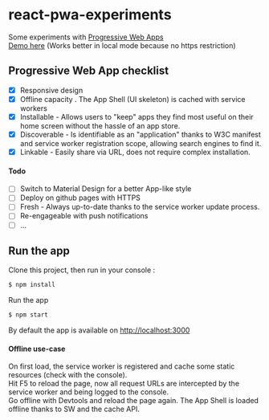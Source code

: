 # react-pwa-experiments

Some experiments with [Progressive Web Apps](https://developers.google.com/web/progressive-web-apps/)  
[Demo here](https://romaindso.github.io/react-pwa-experiments) (Works better in local mode because no https restriction)

## Progressive Web App checklist

 * [x] Responsive design
 * [x] Offline capacity . The App Shell (UI skeleton) is cached with service workers
 * [x] Installable - Allows users to "keep" apps they find most useful on their home screen without the hassle of an app store.
 * [x] Discoverable - Is identifiable as an "application" thanks to W3C manifest and service worker registration scope, allowing search engines to find it.
 * [x] Linkable - Easily share via URL, does not require complex installation.

#### Todo
* [ ] Switch to Material Design for a better App-like style
* [ ] Deploy on github pages with HTTPS
* [ ] Fresh - Always up-to-date thanks to the service worker update process.
* [ ] Re-engageable with push notifications
* [ ] ...

## Run the app
Clone this project, then run in your console :
```bash
$ npm install
```

Run the app
```bash
$ npm start
```
By default the app is available on [http://localhost:3000](http://localhost:3000)

#### Offline use-case
On first load, the service worker is registered and cache some static resources (check with the console).  
Hit F5 to reload the page, now all request URLs are intercepted by the service worker and being logged to the console.  
Go offline with Devtools and reload the page again. The App Shell is loaded offline thanks to SW and the cache API.
